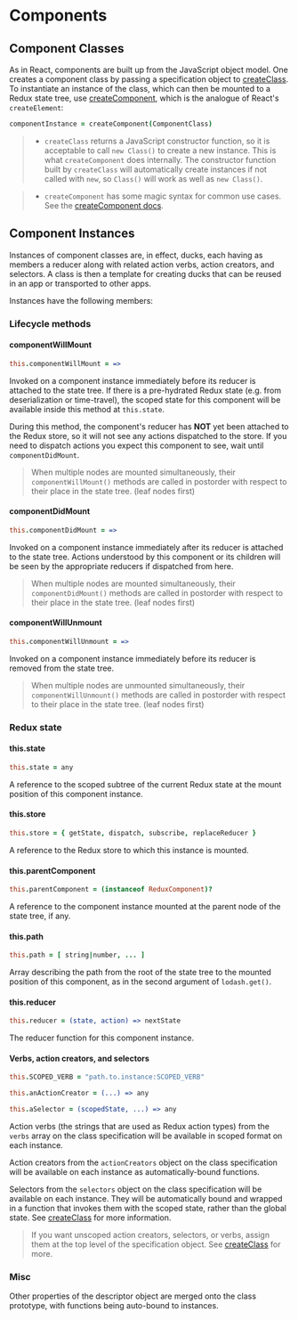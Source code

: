 # Components

## Component Classes

As in React, components are built up from the JavaScript object model. One creates a component class by passing a specification object to  [createClass](createClass.md). To instantiate an instance of the class, which can then be mounted to a Redux state tree, use [createComponent](createComponent.md), which is the analogue of React's `createElement`:
```coffeescript
componentInstance = createComponent(ComponentClass)
```

> * `createClass` returns a JavaScript constructor function, so it is acceptable to call `new Class()` to create a new instance. This is what `createComponent` does internally. The constructor function built by `createClass` will automatically create instances if not called with `new`, so `Class()` will work as well as `new Class()`.

> * `createComponent` has some magic syntax for common use cases. See the [createComponent docs](createComponent.md).

## Component Instances

Instances of component classes are, in effect, ducks, each having as members a reducer along with related action verbs, action creators, and selectors. A class is then a template for creating ducks that can be reused in an app or transported to other apps.

Instances have the following members:

### Lifecycle methods

#### componentWillMount
```coffeescript
this.componentWillMount = =>
```
Invoked on a component instance immediately before its reducer is attached to the state tree. If there is a pre-hydrated Redux state (e.g. from deserialization or time-travel), the scoped state for this component will be available inside this method at ```this.state```.

During this method, the component's reducer has **NOT** yet been attached to the Redux store, so it will not see any actions dispatched to the store. If you need to dispatch actions you expect this component to see, wait until `componentDidMount`.
> When multiple nodes are mounted simultaneously, their ```componentWillMount()``` methods are called in postorder with respect to their place in the  state tree. (leaf nodes first)

#### componentDidMount
```coffeescript
this.componentDidMount = =>
```
Invoked on a component instance immediately after its reducer is attached to the state tree. Actions understood by this component or its children will be seen by the appropriate reducers if dispatched from here.
> When multiple nodes are mounted simultaneously, their ```componentDidMount()``` methods are called in postorder with respect to their place in the  state tree. (leaf nodes first)

#### componentWillUnmount
```coffeescript
this.componentWillUnmount = =>
```
Invoked on a component instance immediately before its reducer is removed from the state tree.
> When multiple nodes are unmounted simultaneously, their ```componentWillUnmount()``` methods are called in postorder with respect to their place in the state tree. (leaf nodes first)

### Redux state

#### this.state
```coffeescript
this.state = any
```
A reference to the scoped subtree of the current Redux state at the mount position of this component instance.

#### this.store
```coffeescript
this.store = { getState, dispatch, subscribe, replaceReducer }
```
A reference to the Redux store to which this instance is mounted.

#### this.parentComponent
```coffeescript
this.parentComponent = (instanceof ReduxComponent)?
```
A reference to the component instance mounted at the parent node of the state tree, if any.

#### this.path
```coffeescript
this.path = [ string|number, ... ]
```
Array describing the path from the root of the state tree to the mounted position of this component, as in the second argument of `lodash.get()`.

#### this.reducer
```coffeescript
this.reducer = (state, action) => nextState
```
The reducer function for this component instance.

#### Verbs, action creators, and selectors
```coffeescript
this.SCOPED_VERB = "path.to.instance:SCOPED_VERB"
```
```coffeescript
this.anActionCreator = (...) => any
```
```coffeescript
this.aSelector = (scopedState, ...) => any
```
Action verbs (the strings that are used as Redux action types) from the `verbs` array on the class specification will be available in scoped format on each instance.

Action creators from the `actionCreators` object on the class specification will be available on each instance as automatically-bound functions.

Selectors from the `selectors` object on the class specification will be available on each instance. They will be automatically bound and wrapped in a function that invokes them with the scoped state, rather than the global state. See [createClass](createClass.md) for more information.

> If you want unscoped action creators, selectors, or verbs, assign them at the top level of the specification object. See [createClass](createClass.md) for more.

### Misc
Other properties of the descriptor object are merged onto the class prototype, with functions being auto-bound to instances.
